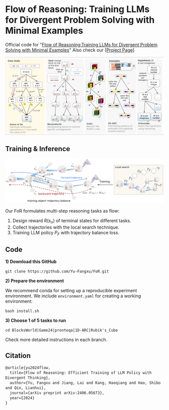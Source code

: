 # Flow of Reasoning: Training LLMs for Divergent Problem Solving with Minimal Examples

Official code for "[Flow of Reasoning:Training LLMs for Divergent Problem Solving with Minimal Examples](https://arxiv.org/abs/2406.05673)" Also check our [[Project Page](https://yu-fangxu.github.io/FoR.github.io/)]

![plot](./images/task.png)

## Training & Inference

![plot](./images/main_arch.png)

Our FoR formulates multi-step reasoning tasks as flow:
1. Design reward $R(s_n)$ of terminal states for different tasks.
2. Collect trajectories with the local search technique.
3. Training LLM policy $P_{F}$ with trajectory balance loss.

## Code
**1) Download this GitHub**
```
git clone https://github.com/Yu-Fangxu/FoR.git
```

**2) Prepare the environment**

We recommend conda for setting up a reproducible experiment environment. We include `environment.yaml` for creating a working environment:

```
bash install.sh
```

**3) Choose 1 of 5 tasks to run**
```
cd BlocksWorld|Game24|prontoqa|1D-ARC|Rubik's_Cube
```

Check more detailed instructions in each branch.

## Citation
```
@article{yu2024flow,
  title={Flow of Reasoning: Efficient Training of LLM Policy with Divergent Thinking},
  author={Yu, Fangxu and Jiang, Lai and Kang, Haoqiang and Hao, Shibo and Qin, Lianhui},
  journal={arXiv preprint arXiv:2406.05673},
  year={2024}
}
```
